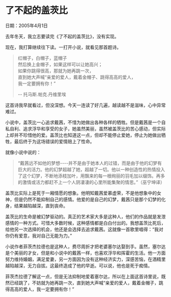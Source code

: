 # 了不起的盖茨比

日期：2005年4月1日

去年冬天，我立志要读完《了不起的盖茨比》，没有实现。

现在，我打算继续往下读。一打开小说，就看见那首题诗。

> 红帽子，白帽子，蓝帽子   
> 然后换上金帽子，如果这样可以让她高兴；   
> 如果你跳得很高，那就为她再跳一次，   
> 直到她大声喊“亲爱的爱人，戴着金帽子、跳得高高的爱人，   
> 我一定要拥有你！”   
>
> -- 托马斯.帕克.丹维里埃

这首诗我早就看过，但没深想。今天一连读了好几遍，越读越不是滋味，心中异常难过。

小说中，盖茨比一心追求戴茜，不惜为她做出各种各样的牺牲。但是戴茜是一个自私自利、追求浮华和享受的女子，她虽然美丽，虽然被盖茨比的苦心感动，但实际上却并不珍惜他的爱。盖茨比也知道这一点，但却不能停止爱她，停止为她做出牺牲，最后终于为这场错误的爱情赔上了性命。

就像小说中说的：

> “戴茜远不如他的梦想----并不是由于她本人的过错，而是由于他的幻梦有巨大的活力。他的幻梦超越了她，超越了一切。他以一种创造性的热情投入了这个幻梦，不断地添枝加叶，用飘来的每一根绚丽的羽毛加以缀饰。再多的激情或活力都赶不上一个人阴凄凄的心里所能集聚的情思。”（巫宁坤译）

盖茨比实际上是死于一厢情愿的想象。他明知戴茜爱慕虚荣，不是他想象中的女神，但是仍然不能抑制自己的感情。他爱的是自己的幻梦，戴茜只是那个幻梦的化身，结果越陷越深，直到丧命。

盖茨比的生命是被幻梦驱动的。真正的艺术家大多是这种人，他们的作品就是发泄感情的一种方式。可惜大多数时候，这种感情都是白白付出的。我想盖茨比死后，给他另一次选择的机会，他还是会选择去追求戴茜。这就像一首歌里唱得：“我对你仍有爱意，我对自己无能为力。”

小说作者菲茨杰拉德也是这种人，费尽周折才把老婆塞尔达娶到手。虽然，塞尔达是个美丽的才女，但是和小说中的戴茜一样，也喜欢浮华和挥霍的生活。他一方面努力维持婚姻，满足爱妻，另一方面因为没有这种经济实力，深感苦恼，在酒精里越陷越深，无力自拔。这最终造成了他的早逝。可以说，他也是死于痴情。

菲茨杰拉德了解这一点，但是无法抑制地爱着塞尔达，所以在上面这首诗里说，既然已经跳了，不妨就为她再跳一次，直到她大声喊“亲爱的爱人，戴着金帽子，跳得高高的爱人，我一定要拥有你！”
